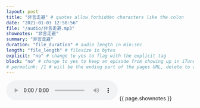 ```yaml
---
layout: post
title: "非言走避" # quotes allow forbidden characters like the colon
date: "2021-01-03 12:58:56"
file: "/audio/非言走避.mp3"
shownotes: "非言走避"
summary: "非言走避"
duration: "file_duration" # audio length in min:sec
length: "file_length" # filesize in bytes
explicit: "no" # change to yes to flag with the explicit tag
block: "no" # change to yes to keep an episode from showing up in iTunes
# permalink: /1 # will be the ending part of the pages URL, delete to default to the title
---
```


<audio controls>
<source src="{{site.url}}{{site.baseurl}}{{ page.file }}" type="audio/x-mp3">
Your browser does not support the audio element.
</audio>
{{ page.shownotes }}
